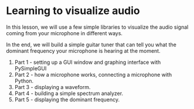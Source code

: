 # Learning to visualize audio

In this lesson, we will use a few simple libraries to visualize the audio signal
coming from your microphone in different ways. 

In the end, we will build a simple guitar tuner that can tell you what the dominant
frequency your microphone is hearing at the moment.

1. Part 1 - setting up a GUI window and graphing interface with PySimpleGUI
2. Part 2 - how a microphone works, connecting a microphone with Python.
3. Part 3 - displaying a waveform.
4. Part 4 - building a simple spectrum analyzer.
5. Part 5 - displaying the dominant frequency.